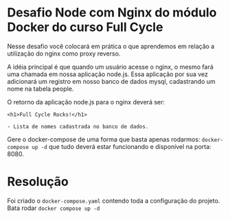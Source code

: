 # Desafio Node com Nginx do módulo Docker do curso Full Cycle

Nesse desafio você colocará em prática o que aprendemos em relação a utilização do nginx como proxy reverso. 

A idéia principal é que quando um usuário acesse o nginx, o mesmo fará uma chamada em nossa aplicação node.js. Essa aplicação por sua vez adicionará um registro em nosso banco de dados mysql, cadastrando um nome na tabela people.

O retorno da aplicação node.js para o nginx deverá ser:

```
<h1>Full Cycle Rocks!</h1>

- Lista de nomes cadastrada no banco de dados.

```


Gere o docker-compose de uma forma que basta apenas rodarmos: `docker-compose up -d` que tudo deverá estar funcionando e disponível na porta: 8080.

# Resolução

Foi criado o `docker-compose.yaml` contendo toda a configuração do projeto.
Bata rodar `docker compose up -d`
